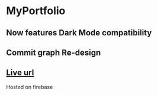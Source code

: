 # MyPortfolio
## Now features Dark Mode compatibility 
## Commit graph Re-design


## <a href="https://collinskoechportfolio.web.app">Live url</a>
Hosted on firebase
